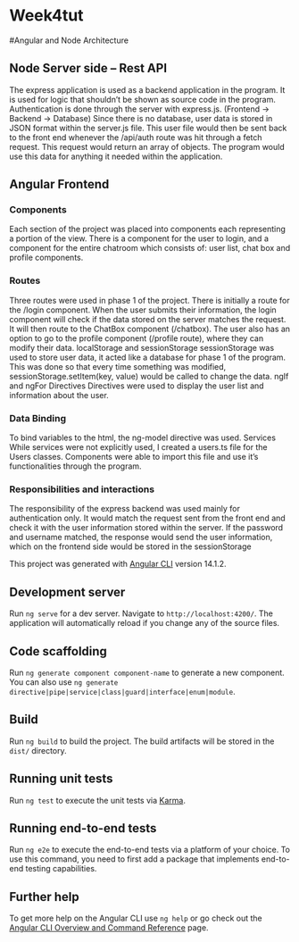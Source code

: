 # Week4tut

#Angular and Node Architecture 
## Node Server side – Rest API 
The express application is used as a backend application in the program. It is used for logic that shouldn’t be shown as source code in the program. Authentication is done through the server with express.js.  (Frontend -> Backend -> Database) Since there is no database, user data is stored in JSON format within the server.js file. This user file would then be sent back to the front end whenever the /api/auth route was hit through a fetch request. This request would return an array of objects. The program would use this data for anything it needed within the application.

## Angular Frontend
### Components
Each section of the project was placed into components each representing a portion of the view. There is a component for the user to login, and a component for the entire chatroom which consists of: user list, chat box and profile components. 
### Routes
Three routes were used in phase 1 of the project. There is initially a route for the /login component. When the user submits their information, the login component will check if the data stored on the server matches the request. It will then route to the ChatBox component (/chatbox). The user also has an option to go to the profile component (/profile route), where they can modify their data. 
localStorage and sessionStorage
sessionStorage was used to store user data, it acted like a database for phase 1 of the program. This was done so that every time something was modified, sessionStorage.setItem(key, value) would be called to change the data.
ngIf and ngFor Directives
Directives were used to display the user list and information about the user.
### Data Binding
To bind variables to the html, the ng-model directive was used.
Services
While services were not explicitly used, I created a users.ts file for the Users classes. Components were able to import this file and use it’s functionalities through the program.

### Responsibilities and interactions
The responsibility of the express backend was used mainly for authentication only. It would match the request sent from the front end and check it with the user information stored within the server. If the password and username matched, the response would send the user information, which on the frontend side would be stored in the sessionStorage



This project was generated with [Angular CLI](https://github.com/angular/angular-cli) version 14.1.2.

## Development server

Run `ng serve` for a dev server. Navigate to `http://localhost:4200/`. The application will automatically reload if you change any of the source files.

## Code scaffolding

Run `ng generate component component-name` to generate a new component. You can also use `ng generate directive|pipe|service|class|guard|interface|enum|module`.

## Build

Run `ng build` to build the project. The build artifacts will be stored in the `dist/` directory.

## Running unit tests

Run `ng test` to execute the unit tests via [Karma](https://karma-runner.github.io).

## Running end-to-end tests

Run `ng e2e` to execute the end-to-end tests via a platform of your choice. To use this command, you need to first add a package that implements end-to-end testing capabilities.

## Further help

To get more help on the Angular CLI use `ng help` or go check out the [Angular CLI Overview and Command Reference](https://angular.io/cli) page.
